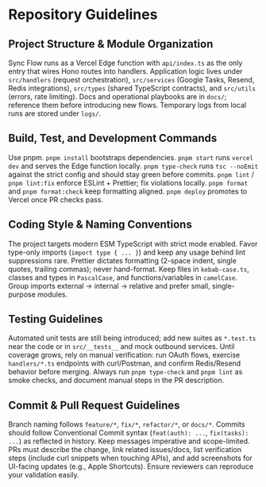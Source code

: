 # Repository Guidelines

## Project Structure & Module Organization
Sync Flow runs as a Vercel Edge function with `api/index.ts` as the only entry that wires Hono routes into handlers. Application logic lives under `src/handlers` (request orchestration), `src/services` (Google Tasks, Resend, Redis integrations), `src/types` (shared TypeScript contracts), and `src/utils` (errors, rate limiting). Docs and operational playbooks are in `docs/`; reference them before introducing new flows. Temporary logs from local runs are stored under `logs/`.

## Build, Test, and Development Commands
Use pnpm. `pnpm install` bootstraps dependencies. `pnpm start` runs `vercel dev` and serves the Edge function locally. `pnpm type-check` runs `tsc --noEmit` against the strict config and should stay green before commits. `pnpm lint` / `pnpm lint:fix` enforce ESLint + Prettier; fix violations locally. `pnpm format` and `pnpm format:check` keep formatting aligned. `pnpm deploy` promotes to Vercel once PR checks pass.

## Coding Style & Naming Conventions
The project targets modern ESM TypeScript with strict mode enabled. Favor type-only imports (`import type { ... }`) and keep any usage behind lint suppressions rare. Prettier dictates formatting (2-space indent, single quotes, trailing commas); never hand-format. Keep files in `kebab-case.ts`, classes and types in `PascalCase`, and functions/variables in `camelCase`. Group imports external → internal → relative and prefer small, single-purpose modules.

## Testing Guidelines
Automated unit tests are still being introduced; add new suites as `*.test.ts` near the code or in `src/__tests__` and mock outbound services. Until coverage grows, rely on manual verification: run OAuth flows, exercise `handlers/*.ts` endpoints with curl/Postman, and confirm Redis/Resend behavior before merging. Always run `pnpm type-check` and `pnpm lint` as smoke checks, and document manual steps in the PR description.

## Commit & Pull Request Guidelines
Branch naming follows `feature/*`, `fix/*`, `refactor/*`, or `docs/*`. Commits should follow Conventional Commit syntax (`feat(auth): ...`, `fix(tasks): ...`) as reflected in history. Keep messages imperative and scope-limited. PRs must describe the change, link related issues/docs, list verification steps (include curl snippets when touching APIs), and add screenshots for UI-facing updates (e.g., Apple Shortcuts). Ensure reviewers can reproduce your validation easily.
